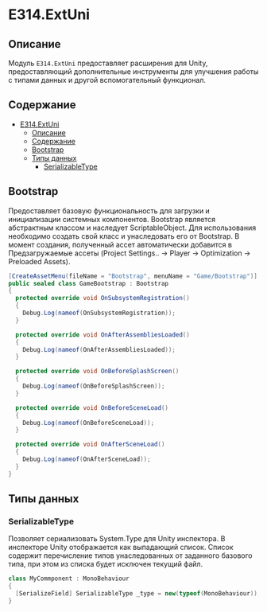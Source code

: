 # E314.ExtUni

## Описание

Модуль `E314.ExtUni` предоставляет расширения для Unity, предоставляющий дополнительные инструменты для улучшения работы с типами данных и другой вспомогательный функционал.

## Содержание

- [E314.ExtUni](#e314extuni)
  - [Описание](#описание)
  - [Содержание](#содержание)
  - [Bootstrap](#bootstrap)
  - [Типы данных](#типы-данных)
    - [SerializableType](#serializabletype)

## Bootstrap

Предоставляет базовую функциональность для загрузки и инициализации системных компонентов.
Bootstrap является абстрактным классом и наследует ScriptableObject.
Для использования необходимо создать свой класс и унаследовать его от Bootstrap.
В момент создания, полученный ассет автоматически добавится в Предзагружаемые ассеты (Project Settings.. -> Player -> Optimization -> Preloaded Assets).

``` csharp
[CreateAssetMenu(fileName = "Bootstrap", menuName = "Game/Bootstrap")]
public sealed class GameBootstrap : Bootstrap
{
  protected override void OnSubsystemRegistration()
  {
    Debug.Log(nameof(OnSubsystemRegistration));
  }

  protected override void OnAfterAssembliesLoaded()
  {
    Debug.Log(nameof(OnAfterAssembliesLoaded));
  }

  protected override void OnBeforeSplashScreen()
  {
    Debug.Log(nameof(OnBeforeSplashScreen));
  }

  protected override void OnBeforeSceneLoad()
  {
    Debug.Log(nameof(OnBeforeSceneLoad));
  }

  protected override void OnAfterSceneLoad()
  {
    Debug.Log(nameof(OnAfterSceneLoad));
  }
}
```

## Типы данных

### SerializableType

Позволяет сериализовать System.Type для Unity инспектора. В инспекторе Unity отображается как выпадающий список.
Список содержит перечисление типов унаследованных от заданного базового типа, при этом из списка будет исключен текущий файл.

``` csharp
class MyCommponent : MonoBehaviour
{
  [SerializeField] SerializableType _type = new(typeof(MonoBehaviour));
}
```